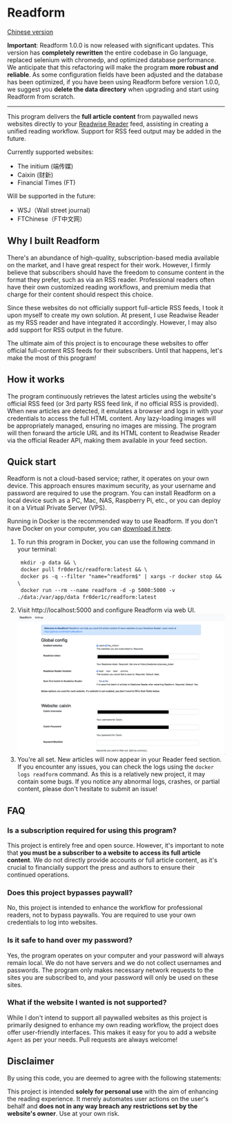 # Readform
[Chinese version](./README_ZH.md)

**Important**: Readform 1.0.0 is now released with significant updates. This version has **completely rewritten** the entire codebase in Go language, replaced selenium with chromedp, and optimized database performance. We anticipate that this refactoring will make the program **more robust and reliable**. As some configuration fields have been adjusted and the database has been optimized, if you have been using Readform before version 1.0.0, we suggest you **delete the data directory** when upgrading and start using Readform from scratch.


---------
This program delivers the **full article content** from paywalled news websites directly to your [Readwise Reader](https://readwise.io/read) feed, assisting in creating a unified reading workflow. Support for RSS feed output may be added in the future.

Currently supported websites:
- The initium (端传媒)
- Caixin (财新)
- Financial Times (FT)

Will be supported in the future:
- WSJ（Wall street journal)
- FTChinese（FT中文网）

## Why I built Readform
There's an abundance of high-quality, subscription-based media available on the market, and I have great respect for their work. However, I firmly believe that subscribers should have the freedom to consume content in the format they prefer, such as via an RSS reader. Professional readers often have their own customized reading workflows, and premium media that charge for their content should respect this choice.

Since these websites do not officially support full-article RSS feeds, I took it upon myself to create my own solution. At present, I use Readwise Reader as my RSS reader and have integrated it accordingly. However, I may also add support for RSS output in the future.

The ultimate aim of this project is to encourage these websites to offer official full-content RSS feeds for their subscribers. Until that happens, let's make the most of this program!

## How it works
The program continuously retrieves the latest articles using the website's official RSS feed (or 3rd party RSS feed link, if no official RSS is provided). When new articles are detected, it emulates a browser and logs in with your credentials to access the full HTML content. Any lazy-loading images will be appropriately managed, ensuring no images are missing. The program will then forward the article URL and its HTML content to Readwise Reader via the official Reader API, making them available in your feed section.


## Quick start
Readform is not a cloud-based service; rather, it operates on your own device. This approach ensures maximum security, as your username and password are required to use the program. You can install Readform on a local device such as a PC, Mac, NAS, Raspberry Pi, etc., or you can deploy it on a Virtual Private Server (VPS).

Running in Docker is the recommended way to use Readform. If you don't have Docker on your computer, you can [download it here](https://docs.docker.com/get-docker/).

1. To run this program in Docker, you can use the following command in your terminal:
    ```commandline
     mkdir -p data && \
     docker pull fr0der1c/readform:latest && \
     docker ps -q --filter "name=^readform$" | xargs -r docker stop && \
     docker run --rm --name readform -d -p 5000:5000 -v ./data:/var/app/data fr0der1c/readform:latest
    ```
2. Visit http://localhost:5000 and configure Readform via web UI.
   ![Readform screenshot](./screenshot.png)
3. You're all set. New articles will now appear in your Reader feed section. If you encounter any issues, you can check the logs using the `docker logs readform` command. As this is a relatively new project, it may contain some bugs. If you notice any abnormal logs, crashes, or partial content, please don't hesitate to submit an issue!

## FAQ
### Is a subscription required for using this program?
This project is entirely free and open source. However, it's important to note that **you must be a subscriber to a website to access its full article content**. We do not directly provide accounts or full article content, as it's crucial to financially support the press and authors to ensure their continued operations.

### Does this project bypasses paywall?
No, this project is intended to enhance the workflow for professional readers, not to bypass paywalls. You are required to use your own credentials to log into websites.

### Is it safe to hand over my password?
Yes, the program operates on your computer and your password will always remain local. We do not have servers and we do not collect usernames and passwords. The program only makes necessary network requests to the sites you are subscribed to, and your password will only be used on these sites.

### What if the website I wanted is not supported?
While I don't intend to support all paywalled websites as this project is primarily designed to enhance my own reading workflow, the project does offer user-friendly interfaces. This makes it easy for you to add a website `Agent` as per your needs. Pull requests are always welcome!

## Disclaimer
By using this code, you are deemed to agree with the following statements:

This project is intended **solely for personal use** with the aim of enhancing the reading experience. It merely automates user actions on the user's behalf and **does not in any way breach any restrictions set by the website's owner**. Use at your own risk.